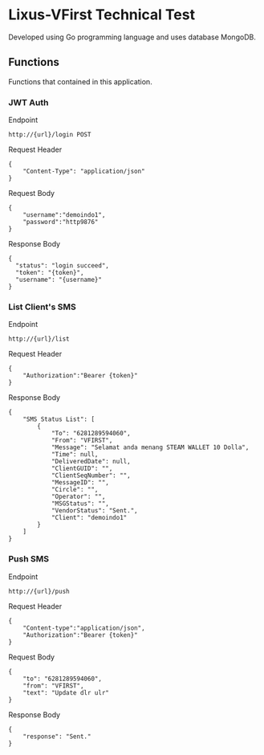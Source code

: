 # Lixus-VFirst Technical Test

Developed using Go programming language and uses database MongoDB.

## Functions

Functions that contained in this application.

### JWT Auth

Endpoint
```
http://{url}/login POST
```
Request Header
```
{
    "Content-Type": "application/json"
}
```
Request Body
```
{
	"username":"demoindo1",
	"password":"http9876"
}
```
Response Body
```
{
  "status": "login succeed",
  "token": "{token}",
  "username": "{username}"
}
```

### List Client's SMS

Endpoint
```
http://{url}/list
```

Request Header
```
{
    "Authorization":"Bearer {token}"
}
```

Response Body
```
{
    "SMS Status List": [
        {
            "To": "6281289594060",
            "From": "VFIRST",
            "Message": "Selamat anda menang STEAM WALLET 10 Dolla",
            "Time": null,
            "DeliveredDate": null,
            "ClientGUID": "",
            "ClientSeqNumber": "",
            "MessageID": "",
            "Circle": "",
            "Operator": "",
            "MSGStatus": "",
            "VendorStatus": "Sent.",
            "Client": "demoindo1"
        }
    ]
}
```
### Push SMS

Endpoint
```
http://{url}/push
```

Request Header
```
{
    "Content-type":"application/json",
    "Authorization":"Bearer {token}"
}
```

Request Body
```
{
	"to": "6281289594060",
	"from": "VFIRST",
	"text": "Update dlr ulr"
}
```

Response Body
```
{
    "response": "Sent."
}
```